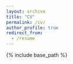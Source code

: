 ```yaml
---
layout: archive
title: "CV"
permalink: /cv/
author_profile: true
redirect_from:
  - /resume
---
```


{% include base_path %}

<object data="{{ site.url }}/files/RitwikCV.pdf" type="application/pdf" width="100%" height="100%">

